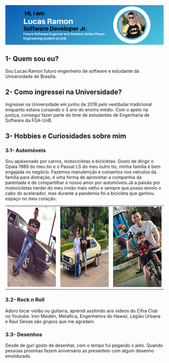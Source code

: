 
<center>

<img src="./media/LucasRamonSoftwareEngineerProfile.png"/>

</center>

## 1- Quem sou eu?
Sou Lucas Ramon futuro engenheiro de software e estudante da Universidade de Brasília.

## 2- Como ingressei na Universidade?

Ingressei na Universidade em junho de 2018 pelo vestibular tradicional enquanto estava cursando o 3 ano do ensino médio. Com o apelo na justiça, consegui fazer parte do time de estudantes de Engenharia de Software da FGA-UnB.

## 3- Hobbies e Curiosidades sobre mim
### 3.1- Automóveis
Sou apaixonado por carros, motocicletas e bicicletas. Gosto de dirigir o Opala 1989 do meu tio e o Passat LS do meu outro tio, minha família é bem engajada no negócio. Fazemos manutenção e consertos nos veículos da família para distração, é uma forma de aproveitar a companhia da parentada e de compartilhar o nosso amor por automóveis.Já a paixão por motocicletas herdei do meu irmão mais velho e sempre que posso enrolo o cabo do acelerador, mas durante a pandemia foi a bicicleta que ganhou espaço no meu coração.
<table>
<tr>
<td align="center">
<img src="./media/opala.png" width="256" height="256"/> 
  </td>
<td align="center">
  <img src="./media/passat.png" width="256" height="256"/>
  </td>
  <td align="center">
   <img src="./media/bike.png" width="256" height="256"/>
  </td>
  </table>
  
  ### 3.2- Rock n Roll
  Adoro tocar violão ou guitarra, aprendi assitindo aos vídeos do Cifra Club no Youtube. Iron Maiden, Metallica, Engenheiros do Hawaii, Legião Urbana e Raul Seixas são grupos que me agradam.
  
  ### 3.3- Desenhos
  Desde de guri gosto de desenhar, com o tempo fui pegando o jeito. Quando pessoas próximas fazem aniversário as presenteio com algum desenho emoldurado.
  
